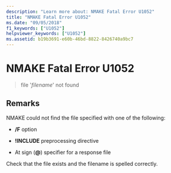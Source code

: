 ```yaml
---
description: "Learn more about: NMAKE Fatal Error U1052"
title: "NMAKE Fatal Error U1052"
ms.date: "09/05/2018"
f1_keywords: ["U1052"]
helpviewer_keywords: ["U1052"]
ms.assetid: b19b3691-e60b-46bd-8822-8426740a9bc7
---
```

# NMAKE Fatal Error U1052

> file '*filename*' not found

## Remarks

NMAKE could not find the file specified with one of the following:

- **/F** option

- **!INCLUDE** preprocessing directive

- At sign (**\@**) specifier for a response file

Check that the file exists and the filename is spelled correctly.
